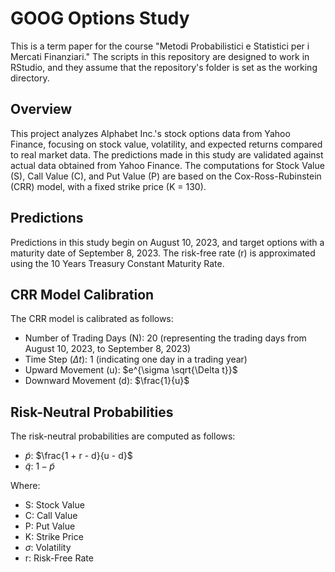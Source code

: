 # GOOG Options Study

This is a term paper for the course "Metodi Probabilistici e Statistici per i Mercati Finanziari." The scripts in this repository are designed to work in RStudio, and they assume that the repository's folder is set as the working directory.

## Overview

This project analyzes Alphabet Inc.'s stock options data from Yahoo Finance, focusing on stock value, volatility, and expected returns compared to real market data. The predictions made in this study are validated against actual data obtained from Yahoo Finance. The computations for Stock Value (S), Call Value (C), and Put Value (P) are based on the Cox-Ross-Rubinstein (CRR) model, with a fixed strike price (K = 130).

## Predictions

Predictions in this study begin on August 10, 2023, and target options with a maturity date of September 8, 2023. The risk-free rate (r) is approximated using the 10 Years Treasury Constant Maturity Rate.

## CRR Model Calibration

The CRR model is calibrated as follows:

- Number of Trading Days (N): 20 (representing the trading days from August 10, 2023, to September 8, 2023)
- Time Step ($\Delta t$): 1 (indicating one day in a trading year)
- Upward Movement (u): $e^{\sigma \sqrt{\Delta t}}\$
- Downward Movement (d): $\frac{1}{u}$

## Risk-Neutral Probabilities

The risk-neutral probabilities are computed as follows:

- $\tilde{p}$: $\frac{1 + r - d}{u - d}$
- $\tilde{q}$: $1 - \tilde{p}$

Where:
- S: Stock Value
- C: Call Value
- P: Put Value
- K: Strike Price
- $\sigma$: Volatility
- r: Risk-Free Rate

